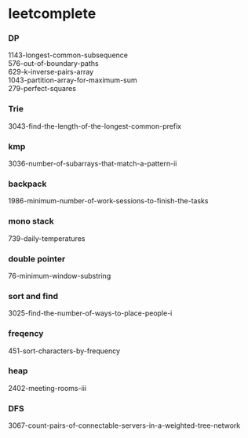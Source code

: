 # leetcomplete

### DP
1143-longest-common-subsequence  
576-out-of-boundary-paths  
629-k-inverse-pairs-array  
1043-partition-array-for-maximum-sum  
279-perfect-squares  

### Trie
3043-find-the-length-of-the-longest-common-prefix   



### kmp
3036-number-of-subarrays-that-match-a-pattern-ii


### backpack
1986-minimum-number-of-work-sessions-to-finish-the-tasks

### mono stack
739-daily-temperatures  

### double pointer
76-minimum-window-substring  

### sort and find
3025-find-the-number-of-ways-to-place-people-i  


### freqency
451-sort-characters-by-frequency  

### heap   
2402-meeting-rooms-iii    


### DFS
3067-count-pairs-of-connectable-servers-in-a-weighted-tree-network  




